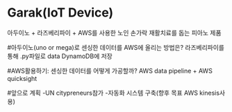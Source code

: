 # Garak(IoT Device)
아두이노 + 라즈베리파이 + AWS를 사용한 노인 손가락 재활치료를 돕는 피아노 제품

#아두이노(uno or mega)로 센싱한 데이터를 AWS에 올리는 방법은? 
라즈베리파이를 통해 .py파일로 data DynamoDB에 저장

#AWS활용하기: 센싱한 데이터를 어떻게 가공할까? 
AWS data pipeline + AWS quicksight

#앞으로 계획 
-UN citypreneurs참가
-자동화 시스템 구축(향후 목표 AWS kinesis사용)
